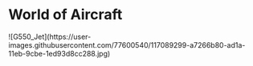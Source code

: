 
<!DOCTYPE html>
<html>
<h1> World of Aircraft </h1> ![G550_Jet](https://user-images.githubusercontent.com/77600540/117089299-a7266b80-ad1a-11eb-9cbe-1ed93d8cc288.jpg)
